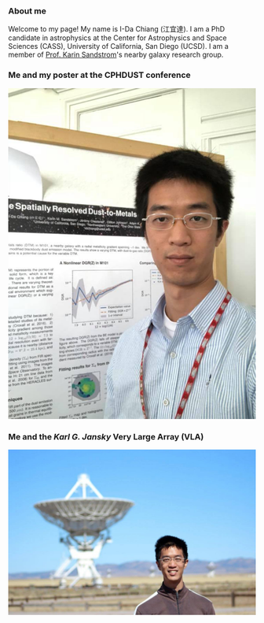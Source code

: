### About me
Welcome to my page! My name is I-Da Chiang (江宜達). I am a PhD candidate in astrophysics at the Center for Astrophysics and Space Sciences (CASS), University of California, San Diego (UCSD). I am a member of <a href="http://karinsandstrom.github.io/" target="_blank">Prof. Karin Sandstrom</a>'s nearby galaxy research group.

### Me and my poster at the CPHDUST conference
![Me_at_CPHDUST](photo_cphdust.jpg)

### Me and the *Karl G. Jansky* Very Large Array (VLA)
![Me_and_VLA](photo_vla.jpg)
